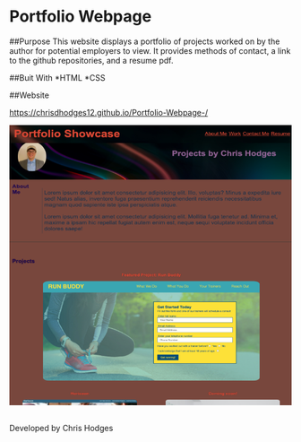 # Portfolio Webpage 


##Purpose
This website displays a portfolio of projects worked on by the author for potential employers to view.  It provides methods of contact, a link to the github repositories, and a resume pdf.  

##Buit With
*HTML
*CSS

##Website

https://chrisdhodges12.github.io/Portfolio-Webpage-/

<img src="assets/images/website-screenshot.jpg" width="600px" height="500px">


##
Developed by Chris Hodges 
